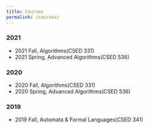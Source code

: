 ```yaml
---
title: Courses
permalink: /courses/
---
```


### 2021

* 2021 Fall, Algorithms(CSED 331)
* 2021 Spring, Advanced Algorithms(CSED 536)

### 2020

* 2020 Fall, Algorithms(CSED 331)
* 2020 Spring, Advanced Algorithms(CSED 536)

### 2019

* 2019 Fall, Automata & Formal Languages(CSED 341)
